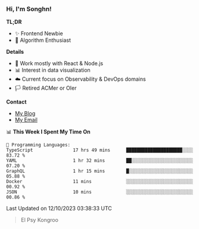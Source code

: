 ### Hi, I'm Songhn!

**TL;DR**

- ✨ Frontend Newbie
- 🎈 Algorithm Enthusiast

**Details**

- 🎯 Work mostly with React & Node.js
- 📊 Interest in data visualization
- ☁️ Current focus on Observability & DevOps domains
- 🏳️ Retired ACMer or OIer

**Contact**
- [My Blog](https://blog.songhn.com)
- [My Email](mailto:songhn233@gmail.com)

<!--START_SECTION:waka-->
📊 **This Week I Spent My Time On** 

```text
💬 Programming Languages: 
TypeScript               17 hrs 49 mins      █████████████████████░░░░   83.72 % 
YAML                     1 hr 32 mins        ██░░░░░░░░░░░░░░░░░░░░░░░   07.20 % 
GraphQL                  1 hr 15 mins        █░░░░░░░░░░░░░░░░░░░░░░░░   05.88 % 
Docker                   11 mins             ░░░░░░░░░░░░░░░░░░░░░░░░░   00.92 % 
JSON                     10 mins             ░░░░░░░░░░░░░░░░░░░░░░░░░   00.86 % 
```


 Last Updated on 12/10/2023 03:38:33 UTC
<!--END_SECTION:waka-->

> El Psy Kongroo
